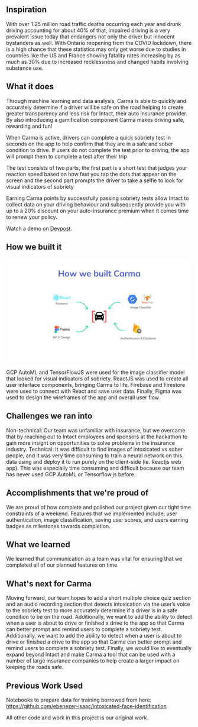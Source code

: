 ## Inspiration
With over 1.25 million road traffic deaths occurring each year and drunk driving accounting for about 40% of that, impaired driving is a very prevalent issue today that endangers not only the driver but innocent bystanders as well. With Ontario reopening from the COVID lockdown, there is a high chance that these statistics may only get worse due to studies in countries like the US and France showing fatality rates increasing by as much as 30% due to increased recklessness and changed habits involving substance use.

## What it does
Through machine learning and data analysis, Carma is able to quickly and accurately determine if a driver will be safe on the road helping to create greater transparency and less risk for Intact, their auto insurance provider. By also introducing a gamification component Carma makes driving safe, rewarding and fun!

When Carma is active, drivers can complete a quick sobriety test in seconds on the app to help confirm that they are in a safe and sober condition to drive. If users do not complete the test prior to driving, the app will prompt them to complete a test after their trip

The test consists of two parts, the first part is a short test that judges your reaction speed based on how fast you tap the dots that appear on the screen and the second part prompts the driver to take a selfie to look for visual indicators of sobriety

Earning Carma points by successfully passing sobriety tests allow Intact to collect data on your driving behaviour and subsequently provide you with up to a 20% discount on your auto-insurance premium when it comes time to renew your policy.

Watch a demo on [Devpost](https://devpost.com/software/carma-lown32).

## How we built it

![Diagram of Carma tech stack](./static/Carma_Pitch.png)

GCP AutoML and TensorFlowJS were used for the image classifier model that looked for visual indicators of sobriety. ReactJS was used to create all user interface components, bringing Carma to life. Firebase and Firestore were used to connect with React and save user data. Finally, Figma was used to design the wireframes of the app and overall user flow

## Challenges we ran into
Non-technical: Our team was unfamiliar with insurance, but we overcame that by reaching out to Intact employees and sponsors at the hackathon to gain more insight on opportunities to solve problems in the insurance industry.
Technical: It was difficult to find images of intoxicated vs sober people, and it was very time consuming to train a neural network on this data using and deploy it to run purely on the client-side (ie. Reactjs web app). This was especially time consuming and difficult because our team has never used GCP AutoML or Tensorflow.js before.

## Accomplishments that we're proud of
We are proud of how complete and polished our project given our tight time constraints of a weekend. Features that we implemented include: user authentication, image classification, saving user scores, and users earning badges as milestones towards completion.

## What we learned
We learned that communication as a team was vital for ensuring that we completed all of our planned features on time.

## What's next for Carma
Moving forward, our team hopes to add a short multiple choice quiz section and an audio recording section that detects intoxication via the user’s voice to the sobriety test to more accurately determine if a driver is in a safe condition to be on the road. Additionally, we want to add the ability to detect when a user is about to drive or finished a drive to the app so that Carma can better prompt and remind users to complete a sobriety test. Additionally, we want to add the ability to detect when a user is about to drive or finished a drive to the app so that Carma can better prompt and remind users to complete a sobriety test. Finally, we would like to eventually expand beyond Intact and make Carma a tool that can be used with a number of large insurance companies to help create a larger impact on keeping the roads safe.

## Previous Work Used
Notebooks to prepare data for training borrowed from here: https://github.com/ebenezer-isaac/intoxicated-face-identification

All other code and work in this project is our original work.
